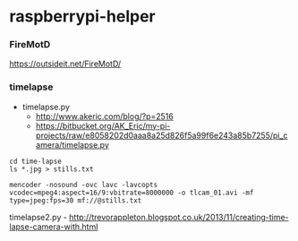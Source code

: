 # raspberrypi-helper




### FireMotD
https://outsideit.net/FireMotD/


### timelapse

* timelapse.py 
   *  http://www.akeric.com/blog/?p=2516
   *  https://bitbucket.org/AK_Eric/my-pi-projects/raw/e8058202d0aaa8a25d826f5a99f6e243a85b7255/pi_camera/timelapse.py

```
cd time-lapse
ls *.jpg > stills.txt

mencoder -nosound -ovc lavc -lavcopts vcodec=mpeg4:aspect=16/9:vbitrate=8000000 -o tlcam_01.avi -mf type=jpeg:fps=30 mf://@stills.txt
```

timelapse2.py - http://trevorappleton.blogspot.co.uk/2013/11/creating-time-lapse-camera-with.html



